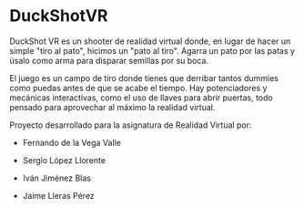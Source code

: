 # DuckShotVR
 DuckShot VR es un shooter de realidad virtual donde, en lugar de hacer un simple "tiro al pato", hicimos un "pato al tiro". Agarra un pato por las patas y úsalo como arma para disparar semillas por su boca.  
 
 El juego es un campo de tiro donde tienes que derribar tantos dummies como puedas antes de que se acabe el tiempo. Hay potenciadores y mecánicas interactivas, como el uso de llaves para abrir puertas, todo pensado para aprovechar al máximo la realidad virtual.  

Proyecto desarrollado para la asignatura de Realidad Virtual por:  

- Fernando de la Vega Valle 

- Sergio López Llorente 

- Iván Jiménez Blas 

- Jaime Lleras Pérez

